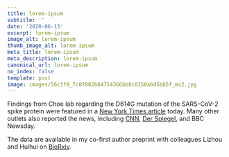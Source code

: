 ```yaml
---
title: lorem-ipsum
subtitle: ''
date: '2020-06-13'
excerpt: lorem-ipsum
image_alt: lorem-ipsum
thumb_image_alt: lorem-ipsum
meta_title: lorem-ipsum
meta_description: lorem-ipsum
canonical_url: lorem-ipsum
no_index: false
template: post
image: images/56c1f8_7c8f802b84754366bb8c0150a6d5bb5f_mv2.jpg
---
```

Findings from Choe lab regarding the D614G mutation of the SARS-CoV-2 spike protein were featured in a [New York Times article](https://www.nytimes.com/2020/06/12/science/coronavirus-mutation-genetics-spike.html) today. Many other outlets also reported the news, including [CNN](https://www.cnn.com/2020/06/12/health/coronavirus-mutations-scripps-gene/index.html), [Der Spiegel](https://www.spiegel.de/wissenschaft/medizin/corona-mutation-koennte-virusvariante-in-europa-ansteckender-machen-a-48aee808-600c-4428-a269-0304058a85d8), and BBC Newsday.

The data are available in my co-first author preprint with colleagues Lizhou and Huihui on [BioRxiv](https://www.biorxiv.org/content/10.1101/2020.06.12.148726v1).
